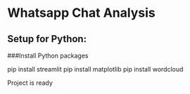 # Whatsapp Chat Analysis
## Setup for Python:

###Install Python packages

pip install streamlit 
pip install matplotlib
pip install wordcloud

Project is ready 
